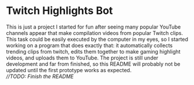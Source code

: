 # Twitch Highlights Bot
This is just a project I started for fun after seeing many popular YouTube channels appear that make compilation videos from popular Twitch clips.
This task could be easily executed by the computer in my eyes, so I started working on a program that does exactly that:
it automatically collects trending clips from twitch, edits them together to make gaming highlight videos, and uploads them to YouTube.
The project is still under development and far from finished, so this README will probably not be updated until the first prototype works as expected. 
<br/>*//TODO: Finish the README*
